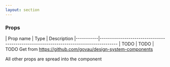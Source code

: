 ```yaml
---
layout: section
---
```


### Props

| Prop name | Type    | Description
|-----------|---------------------------------------------------------------------------------------
| TODO      | TODO    | TODO Get from https://github.com/govau/design-system-components
<!-- | label       | string  | Provide the aria label
| items       | object  | The link, text and props for each of the breadcrumbs
| items[0].link  | string  | The link of the breadcrumb, optional
| items[0].text  | string  | The text of the breadcrumb
| items[0].li    | object  | An object that will be spread onto the `<li>` tag, optional
| dark        | boolean | A dark variation of the component -->

All other props are spread into the component
